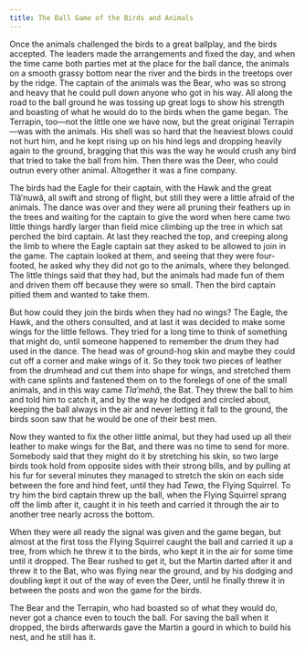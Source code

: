 ```yaml
---
title: The Ball Game of the Birds and Animals
---
```


Once the animals challenged the birds to a great ballplay, and the birds accepted. The leaders made the arrangements and fixed the day, and when the time came both parties met at the place for the ball dance, the animals on a smooth grassy bottom near the river and the birds in the treetops over by the ridge. The captain of the animals was the Bear, who was so strong and heavy that he could pull down anyone who got in his way. All along the road to the ball ground he was tossing up great logs to show his strength and boasting of what he would do to the birds when the game began. The Terrapin, too—not the little one we have now, but the great original Terrapin—was with the animals. His shell was so hard that the heaviest blows could not hurt him, and he kept rising up on his hind legs and dropping heavily again to the ground, bragging that this was the way he would crush any bird that tried to take the ball from him. Then there was the Deer, who could outrun every other animal. Altogether it was a fine company.

The birds had the Eagle for their captain, with the Hawk and the great Tlă′nuwă, all swift and strong of flight, but still they were a little afraid of the animals. The dance was over and they were all pruning their feathers up in the trees and waiting for the captain to give the word when here came two little things hardly larger than field mice climbing up the tree in which sat perched the bird captain. At last they reached the top, and creeping along the limb to where the Eagle captain sat they asked to be allowed to join in the game. The captain looked at them, and seeing that they were four-footed, he asked why they did not go to the animals, where they belonged. The little things said that they had, but the animals had made fun of them and driven them off because they were so small. Then the bird captain pitied them and wanted to take them.

But how could they join the birds when they had no wings? The Eagle, the Hawk, and the others consulted, and at last it was decided to make some wings for the little fellows. They tried for a long time to think of something that might do, until someone happened to remember the drum they had used in the dance. The head was of ground-hog skin and maybe they could cut off a corner and make wings of it. So they took two pieces of leather from the drumhead and cut them into shape for wings, and stretched them with cane splints and fastened them on to the forelegs of one of the small animals, and in this way came _Tla′mehă_, the Bat. They threw the ball to him and told him to catch it, and by the way he dodged and circled about, keeping the ball always in the air and never letting it fall to the ground, the birds soon saw that he would be one of their best men.

Now they wanted to fix the other little animal, but they had used up all their leather to make wings for the Bat, and there was no time to send for more. Somebody said that they might do it by stretching his skin, so two large birds took hold from opposite sides with their strong bills, and by pulling at his fur for several minutes they managed to stretch the skin on each side between the fore and hind feet, until they had _Tewa_, the Flying Squirrel. To try him the bird captain threw up the ball, when the Flying Squirrel sprang off the limb after it, caught it in his teeth and carried it through the air to another tree nearly across the bottom.

When they were all ready the signal was given and the game began, but almost at the first toss the Flying Squirrel caught the ball and carried it up a tree, from which he threw it to the birds, who kept it in the air for some time until it dropped. The Bear rushed to get it, but the Martin darted after it and threw it to the Bat, who was flying near the ground, and by his dodging and doubling kept it out of the way of even the Deer, until he finally threw it in between the posts and won the game for the birds.

The Bear and the Terrapin, who had boasted so of what they would do, never got a chance even to touch the ball. For saving the ball when it dropped, the birds afterwards gave the Martin a gourd in which to build his nest, and he still has it.
